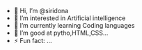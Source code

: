 - 👋 Hi, I’m @siridona
- 👀 I’m interested in Artificial intelligence 
- 🌱 I’m currently learning Coding languages 
- 💞️ I’m good at pytho,HTML,CSS...
- ⚡ Fun fact: ...

<!---
siridona/siridona is a ✨ special ✨ repository because its `README.md` (this file) appears on your GitHub profile.
You can click the Preview link to take a look at your changes.
--->
